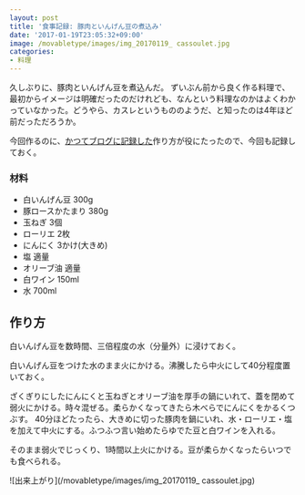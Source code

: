 ```yaml
---
layout: post
title: '食事記録: 豚肉といんげん豆の煮込み'
date: '2017-01-19T23:05:32+09:00'
image: /movabletype/images/img_20170119_ cassoulet.jpg
categories:
- 料理
---
```


久しぶりに、豚肉といんげん豆を煮込んだ。
ずいぶん前から良く作る料理で、最初からイメージは明確だったのだけれども、なんという料理なのかはよくわかっていなかった。どうやら、カスレというもののようだ、と知ったのは4年ほど前だっただろうか。

今回作るのに、[かつてブログに記録した](https://skoji.jp/movabletype/2006/05/16_dinner_bean.html)作り方が役にたったので、今回も記録しておく。

### 材料

* 白いんげん豆 300g
* 豚ロースかたまり 380g
* 玉ねぎ 3個
* ローリエ 2枚
* にんにく 3かけ(大きめ)
* 塩 適量
* オリーブ油 適量
* 白ワイン 150ml
* 水 700ml

## 作り方

白いんげん豆を数時間、三倍程度の水（分量外）に浸けておく。

白いんげん豆をつけた水のまま火にかける。沸騰したら中火にして40分程度置いておく。

ざくぎりにしたにんにくと玉ねぎとオリーブ油を厚手の鍋にいれて、蓋を閉めて弱火にかける。時々混ぜる。柔らかくなってきたら木べらでにんにくをかるくつぶす。
40分ほどたったら、大きめに切った豚肉を鍋にいれ、水・ローリエ・塩を加えて中火にする。ふつふつ言い始めたらゆでた豆と白ワインを入れる。

そのまま弱火でじっくり、1時間以上火にかける。豆が柔らかくなったらいつでも食べられる。

![出来上がり](/movabletype/images/img_20170119_ cassoulet.jpg)

